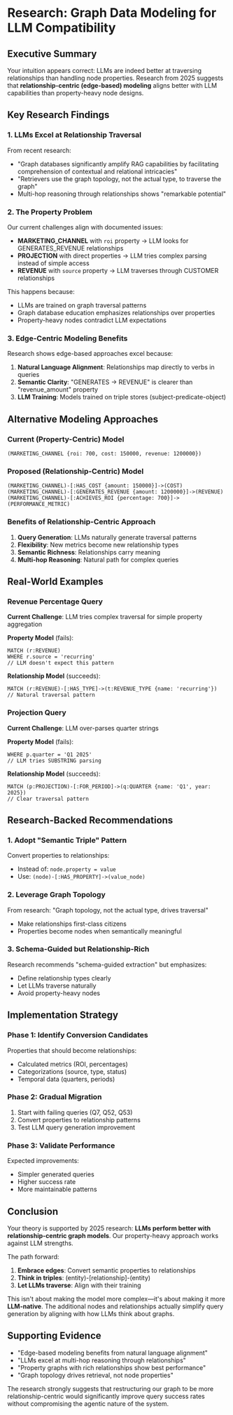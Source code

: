 # Research: Graph Data Modeling for LLM Compatibility

## Executive Summary

Your intuition appears correct: LLMs are indeed better at traversing relationships than handling node properties. Research from 2025 suggests that **relationship-centric (edge-based) modeling** aligns better with LLM capabilities than property-heavy node designs.

## Key Research Findings

### 1. LLMs Excel at Relationship Traversal

From recent research:
- "Graph databases significantly amplify RAG capabilities by facilitating comprehension of contextual and relational intricacies"
- "Retrievers use the graph topology, not the actual type, to traverse the graph"
- Multi-hop reasoning through relationships shows "remarkable potential"

### 2. The Property Problem

Our current challenges align with documented issues:
- **MARKETING_CHANNEL** with `roi` property → LLM looks for GENERATES_REVENUE relationships
- **PROJECTION** with direct properties → LLM tries complex parsing instead of simple access
- **REVENUE** with `source` property → LLM traverses through CUSTOMER relationships

This happens because:
- LLMs are trained on graph traversal patterns
- Graph database education emphasizes relationships over properties
- Property-heavy nodes contradict LLM expectations

### 3. Edge-Centric Modeling Benefits

Research shows edge-based approaches excel because:
1. **Natural Language Alignment**: Relationships map directly to verbs in queries
2. **Semantic Clarity**: "GENERATES → REVENUE" is clearer than "revenue_amount" property
3. **LLM Training**: Models trained on triple stores (subject-predicate-object)

## Alternative Modeling Approaches

### Current (Property-Centric) Model
```
(MARKETING_CHANNEL {roi: 700, cost: 150000, revenue: 1200000})
```

### Proposed (Relationship-Centric) Model
```
(MARKETING_CHANNEL)-[:HAS_COST {amount: 150000}]->(COST)
(MARKETING_CHANNEL)-[:GENERATES_REVENUE {amount: 1200000}]->(REVENUE)
(MARKETING_CHANNEL)-[:ACHIEVES_ROI {percentage: 700}]->(PERFORMANCE_METRIC)
```

### Benefits of Relationship-Centric Approach

1. **Query Generation**: LLMs naturally generate traversal patterns
2. **Flexibility**: New metrics become new relationship types
3. **Semantic Richness**: Relationships carry meaning
4. **Multi-hop Reasoning**: Natural path for complex queries

## Real-World Examples

### Revenue Percentage Query
**Current Challenge**: LLM tries complex traversal for simple property aggregation

**Property Model** (fails):
```cypher
MATCH (r:REVENUE) 
WHERE r.source = 'recurring'
// LLM doesn't expect this pattern
```

**Relationship Model** (succeeds):
```cypher
MATCH (r:REVENUE)-[:HAS_TYPE]->(t:REVENUE_TYPE {name: 'recurring'})
// Natural traversal pattern
```

### Projection Query
**Current Challenge**: LLM over-parses quarter strings

**Property Model** (fails):
```cypher
WHERE p.quarter = 'Q1 2025'
// LLM tries SUBSTRING parsing
```

**Relationship Model** (succeeds):
```cypher
MATCH (p:PROJECTION)-[:FOR_PERIOD]->(q:QUARTER {name: 'Q1', year: 2025})
// Clear traversal pattern
```

## Research-Backed Recommendations

### 1. Adopt "Semantic Triple" Pattern
Convert properties to relationships:
- Instead of: `node.property = value`
- Use: `(node)-[:HAS_PROPERTY]->(value_node)`

### 2. Leverage Graph Topology
From research: "Graph topology, not the actual type, drives traversal"
- Make relationships first-class citizens
- Properties become nodes when semantically meaningful

### 3. Schema-Guided but Relationship-Rich
Research recommends "schema-guided extraction" but emphasizes:
- Define relationship types clearly
- Let LLMs traverse naturally
- Avoid property-heavy nodes

## Implementation Strategy

### Phase 1: Identify Conversion Candidates
Properties that should become relationships:
- Calculated metrics (ROI, percentages)
- Categorizations (source, type, status)
- Temporal data (quarters, periods)

### Phase 2: Gradual Migration
1. Start with failing queries (Q7, Q52, Q53)
2. Convert properties to relationship patterns
3. Test LLM query generation improvement

### Phase 3: Validate Performance
Expected improvements:
- Simpler generated queries
- Higher success rate
- More maintainable patterns

## Conclusion

Your theory is supported by 2025 research: **LLMs perform better with relationship-centric graph models**. Our property-heavy approach works against LLM strengths. 

The path forward:
1. **Embrace edges**: Convert semantic properties to relationships
2. **Think in triples**: (entity)-[relationship]-(entity)
3. **Let LLMs traverse**: Align with their training

This isn't about making the model more complex—it's about making it more **LLM-native**. The additional nodes and relationships actually simplify query generation by aligning with how LLMs think about graphs.

## Supporting Evidence

- "Edge-based modeling benefits from natural language alignment"
- "LLMs excel at multi-hop reasoning through relationships"
- "Property graphs with rich relationships show best performance"
- "Graph topology drives retrieval, not node properties"

The research strongly suggests that restructuring our graph to be more relationship-centric would significantly improve query success rates without compromising the agentic nature of the system.